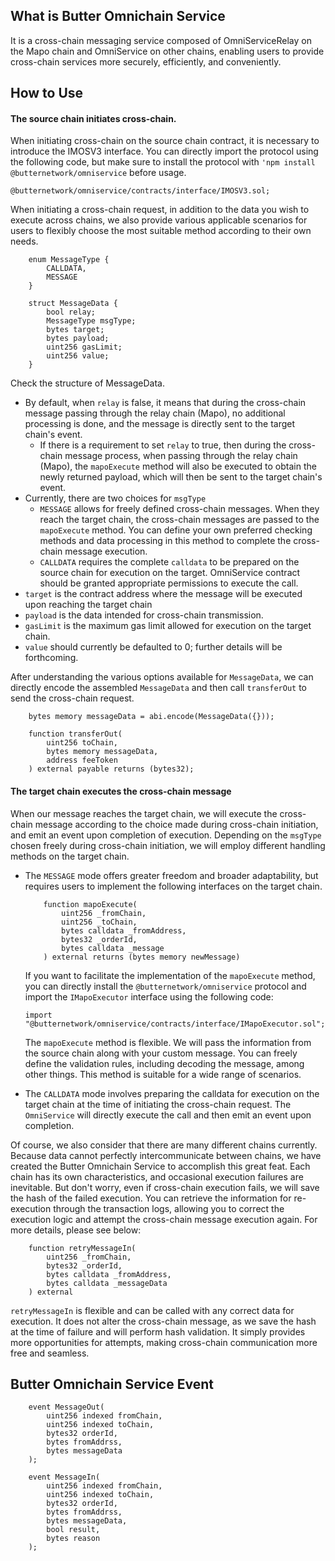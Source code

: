 

## What is Butter Omnichain Service

It is a cross-chain messaging service composed of OmniServiceRelay on the Mapo chain and OmniService on other chains, enabling users to provide cross-chain services more securely, efficiently, and conveniently.

## How to Use

#### The source chain initiates cross-chain.

When initiating cross-chain on the source chain contract, it is necessary to introduce the IMOSV3 interface. You can directly import the protocol using the following code, but make sure to install the protocol with ```'npm install @butternetwork/omniservice``` before usage.

```
@butternetwork/omniservice/contracts/interface/IMOSV3.sol;
```

When initiating a cross-chain request, in addition to the data you wish to execute across chains, we also provide various applicable scenarios for users to flexibly choose the most suitable method according to their own needs.

```
    enum MessageType {
        CALLDATA,
        MESSAGE
    }

    struct MessageData {
        bool relay;
        MessageType msgType;
        bytes target;
        bytes payload;
        uint256 gasLimit;
        uint256 value;
    }
```

Check the structure of MessageData.

- By default, when `relay` is false, it means that during the cross-chain message passing through the relay chain (Mapo), no additional processing is done, and the message is directly sent to the target chain's event.
  - If there is a requirement to set `relay` to true, then during the cross-chain message process, when passing through the relay chain (Mapo), the `mapoExecute` method will also be executed to obtain the newly returned payload, which will then be sent to the target chain's event.
- Currently, there are two choices for `msgType`
  - `MESSAGE` allows for freely defined cross-chain messages. When they reach the target chain, the cross-chain messages are passed to the `mapoExecute` method. You can define your own preferred checking methods and data processing in this method to complete the cross-chain message execution.
  - `CALLDATA` requires the complete `calldata` to be prepared on the source chain for execution on the target. OmniService contract should be granted appropriate permissions to execute the call.
- `target` is the contract address where the message will be executed upon reaching the target chain
- `payload` is the data intended for cross-chain transmission.
- `gasLimit` is the maximum gas limit allowed for execution on the target chain.
- `value` should currently be defaulted to 0; further details will be forthcoming.

After understanding the various options available for `MessageData`, we can directly encode the assembled `MessageData` and then call `transferOut` to send the cross-chain request.

```
    bytes memory messageData = abi.encode(MessageData({}));
    
    function transferOut(
        uint256 toChain,
        bytes memory messageData,
        address feeToken
    ) external payable returns (bytes32);
```



#### The target chain executes the cross-chain message

When our message reaches the target chain, we will execute the cross-chain message according to the choice made during cross-chain initiation, and emit an event upon completion of execution. Depending on the `msgType` chosen freely during cross-chain initiation, we will employ different handling methods on the target chain.

- The `MESSAGE` mode offers greater freedom and broader adaptability, but requires users to implement the following interfaces on the target chain.

  ```
      function mapoExecute(
          uint256 _fromChain,
          uint256 _toChain,
          bytes calldata _fromAddress,
          bytes32 _orderId,
          bytes calldata _message
      ) external returns (bytes memory newMessage)
  ```

  If you want to facilitate the implementation of the `mapoExecute` method, you can directly install the `@butternetwork/omniservice` protocol and import the `IMapoExecutor` interface using the following code:

  ```
  import "@butternetwork/omniservice/contracts/interface/IMapoExecutor.sol";
  ```

  The `mapoExecute` method is flexible. We will pass the information from the source chain along with your custom message. You can freely define the validation rules, including decoding the message, among other things. This method is suitable for a wide range of scenarios.

- The `CALLDATA` mode involves preparing the calldata for execution on the target chain at the time of initiating the cross-chain request. The `OmniService` will directly execute the call and then emit an event upon completion.

Of course, we also consider that there are many different chains currently. Because data cannot perfectly intercommunicate between chains, we have created the Butter Omnichain Service to accomplish this great feat. Each chain has its own characteristics, and occasional execution failures are inevitable. But don't worry, even if cross-chain execution fails, we will save the hash of the failed execution. You can retrieve the information for re-execution through the transaction logs, allowing you to correct the execution logic and attempt the cross-chain message execution again. For more details, please see below:

```
    function retryMessageIn(
        uint256 _fromChain,
        bytes32 _orderId,
        bytes calldata _fromAddress,
        bytes calldata _messageData
    ) external 
```

`retryMessageIn` is flexible and can be called with any correct data for execution. It does not alter the cross-chain message, as we save the hash at the time of failure and will perform hash validation. It simply provides more opportunities for attempts, making cross-chain communication more free and seamless.

## Butter Omnichain Service Event 

```
	event MessageOut(
        uint256 indexed fromChain,
        uint256 indexed toChain,
        bytes32 orderId,
        bytes fromAddrss,
        bytes messageData
    );
    
    event MessageIn(
        uint256 indexed fromChain,
        uint256 indexed toChain,
        bytes32 orderId,
        bytes fromAddrss,
        bytes messageData,
        bool result,
        bytes reason
    );
```

